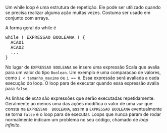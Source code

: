 Um while loop é uma estrutura de repetição. Ele pode ser utilizado quando
se precisa realizar alguma ação muitas vezes. Costuma ser usado em conjunto
com arrays.
 
A forma geral do while é

<pre>while ( EXPRESSAO BOOLEANA ) {
  ACAO1
  ACAO2
  ...
}</pre>

No lugar de `EXPRESSAO BOOLEANA` se insere uma expressão Scala que avalia
para um valor do tipo `Boolean`. Um exemplo é uma comparacao de valores, como
`i < tamanho_maximo` ou `i == 0`. Essa expressão será avaliada a cada execução
do loop. O loop para de executar quando essa expressão avalia para `false`.

As linhas de `ACAO` são expressões que serão executadas repetidamente. Geralmente
ao menos uma das ações modifica o valor de uma `var` que consta na `EXPRESSAO 
BOOLEANA`, assim a `EXPRESSAO BOOLEANA` eventualmente se torna `false` e o loop
para de executar. Loops que nunca param de rodar normalmente indicam um problema
no seu código, chamado de _loop infinito_.